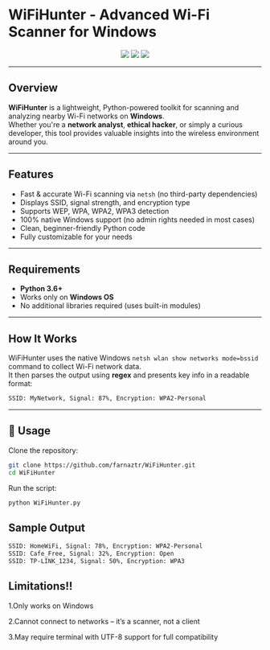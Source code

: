 # WiFiHunter - Advanced Wi-Fi Scanner for Windows 
<p align="center">
  <img src="https://img.shields.io/badge/Author-farnaztr-darkred" />
  <img src="https://img.shields.io/badge/Project-WiFiHunter-purple" />
  <img src="https://img.shields.io/github/stars/farnaztr/WiFiHunter?style=social" />
</p>

---

## Overview

**WiFiHunter** is a lightweight, Python-powered toolkit for scanning and analyzing nearby Wi-Fi networks on **Windows**.  
Whether you're a **network analyst**, **ethical hacker**, or simply a curious developer, this tool provides valuable insights into the wireless environment around you.

---

## Features

-  Fast & accurate Wi-Fi scanning via `netsh` (no third-party dependencies)
-  Displays SSID, signal strength, and encryption type
-  Supports WEP, WPA, WPA2, WPA3 detection
-  100% native Windows support (no admin rights needed in most cases)
-  Clean, beginner-friendly Python code
-  Fully customizable for your needs

---

## Requirements

- **Python 3.6+**
- Works only on **Windows OS**
- No additional libraries required (uses built-in modules)

---

## How It Works

WiFiHunter uses the native Windows `netsh wlan show networks mode=bssid` command to collect Wi-Fi network data.  
It then parses the output using **regex** and presents key info in a readable format:

```bash
SSID: MyNetwork, Signal: 87%, Encryption: WPA2-Personal
```
---

## 📂 Usage

Clone the repository:

```bash
git clone https://github.com/farnaztr/WiFiHunter.git
cd WiFiHunter
```
Run the script:

```bash
python WiFiHunter.py
```
## Sample Output

```bash
SSID: HomeWiFi, Signal: 78%, Encryption: WPA2-Personal
SSID: Cafe_Free, Signal: 32%, Encryption: Open
SSID: TP-LINK_1234, Signal: 50%, Encryption: WPA3
```
## Limitations!!

1.Only works on Windows

2.Cannot connect to networks – it’s a scanner, not a client

3.May require terminal with UTF-8 support for full compatibility



